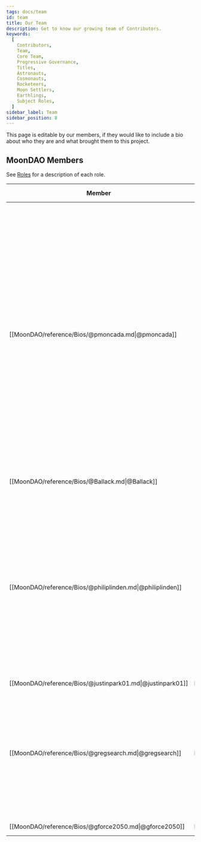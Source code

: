 ```yaml
---
tags: docs/team
id: team
title: Our Team
description: Get to know our growing team of Contributors.
keywords:
  [
    Contributors,
    Team,
    Core Team,
    Progressive Governance,
    Titles,
    Astronauts,
    Cosmonauts,
    Rocketeers,
    Moon Settlers,
    Earthlings,
    Subject Roles,
  ]
sidebar_label: Team
sidebar_position: 8
---
```

This page is editable by our members, if they would like to include a bio about who they are and what brought them to this project.

## MoonDAO Members
See [Roles](Roles.md) for a description of each role.

| Member                                                     | Roles                                                              | Member Since       | Bio                                                                                                                                                                                                                                                                                                                                                                                                                                                                                                                                                                                                                                                                                                                                                                   |
| ---------------------------------------------------------- | ------------------------------------------------------------------ | ------------------ | --------------------------------------------------------------------------------------------------------------------------------------------------------------------------------------------------------------------------------------------------------------------------------------------------------------------------------------------------------------------------------------------------------------------------------------------------------------------------------------------------------------------------------------------------------------------------------------------------------------------------------------------------------------------------------------------------------------------------------------------------------------------- |
| [[MoonDAO/reference/Bios/@pmoncada.md\|@pmoncada]]         | <ul><li>Astronaut</li><li>Rocketeer</li><li>Moon Settler</li></ul> | November 22, 2021  | Hey I'm Pablo, I used to work at BigTech but dropped out after seeing where the world could be headed with centralized control over billions of people's lives. I see decentralization as an answer to fixing some of those problems. For the past year and a half I have worked on JuntoDAO to allow people to collectively govern their real life and digital assets with smart contacts. Basically making it easier to share things with your friends. I was also a core contributor at ConstitutionDAO (controversially, I "resigned"). Before that I worked at Waymo (Google's self driving car), YoutubeVR, and in biotech. I mostly grew up in Ann Arbor, MI, and went to Michigan (go blue!), but I'm very culturally Spanish and lived in Zaragoza as a kid. |
| [[MoonDAO/reference/Bios/@Ballack.md\|@Ballack]]           | <ul><li>Rocketeer</li><li>Delegate</li></ul>                       | January 20, 2022   | \-                                                                                                                                                                                                                                                                                                                                                                                                                                                                                                                                                                                                                                                                                                                                                                    |
| [[MoonDAO/reference/Bios/@philiplinden.md\|@philiplinden]] | <ul><li>Rocketeer</li><li>Moon Settler</li></ul>                   | September 22, 2022 | Phil is a spacecraft engineer, writer, and all around space nerd. His core values are: Do Good, Be Collaborative, Dream Big, Strive for Openness, and Take Pride in Every Task. Phil's professional experience includes R&D engineering for [SpaceX](SpaceX.md) (Mechanical/Reusability Engineering for Dragon Capsule), R&D engineering for Lockheed Martin Space (Electro-Optical engineer), Mission Operations for Planet Labs (Space Systems Engineer), and research for [Open Lunar Foundation](Open%20Lunar%20Foundation.md) (Fellow).                                                                                                                                                                                                                          |
| [[MoonDAO/reference/Bios/@justinpark01.md\|@justinpark01]] | Moon Settler                                                       | \-                 | \-                                                                                                                                                                                                                                                                                                                                                                                                                                                                                                                                                                                                                                                                                                                                                                    |
| [[MoonDAO/reference/Bios/@gregsearch.md\|@gregsearch]]     | Moon Settler                                                       | November 05, 2022  | Greg holds a Bachelor’s degree in Mathematics and Aeronautical Engineering, and a Master’s in Electrical Engineering. He helped early research in the Low Cost Attritable Aircraft Technology (LCAAT) program which became Skyborg. His research focuses mainly in aerospace, including: magnetic navigation, laser air data systems, and more.                                                                                                                                                                                                                                                                                                                                                                                                                       |
| [[MoonDAO/reference/Bios/@gforce2050.md\|@gforce2050]]     | Explorer                                                           | November 15, 2022  | \-                                                                                                                                                                                                                                                                                                                                                                                                                                                                                                                                                                                                                                                                                                                                                                    |
